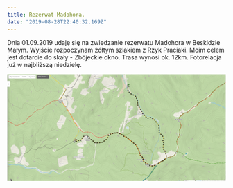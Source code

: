 ```yaml
---
title: Rezerwat Madohora.
date: "2019-08-28T22:40:32.169Z"
---
```


<p class="justify">Dnia 01.09.2019 udaję się  na zwiedzanie rezerwatu Madohora w Beskidzie Małym. Wyjście rozpoczynam żółtym szlakiem z Rzyk Praciaki.
Moim celem jest dotarcie do skały - Zbójeckie okno. Trasa wynosi ok. 12km. Fotorelacja już w najbliższą niedzielę.
</p>

![Madohora](./Madohora_mapa.png)
